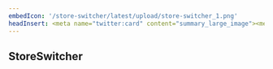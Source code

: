 ```yaml
---
embedIcon: '/store-switcher/latest/upload/store-switcher_1.png'
headInsert: <meta name="twitter:card" content="summary_large_image"><meta http-equiv="Refresh" content="0; url='../101'" />
---
```

## StoreSwitcher
